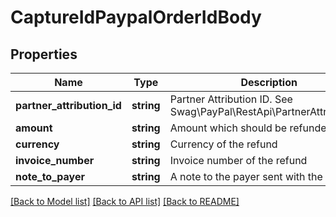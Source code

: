# CaptureIdPaypalOrderIdBody

## Properties
Name | Type | Description | Notes
------------ | ------------- | ------------- | -------------
**partner_attribution_id** | **string** | Partner Attribution ID. See Swag\\PayPal\\RestApi\\PartnerAttributionId | [optional] 
**amount** | **string** | Amount which should be refunded | [optional] 
**currency** | **string** | Currency of the refund | [optional] 
**invoice_number** | **string** | Invoice number of the refund | [optional] 
**note_to_payer** | **string** | A note to the payer sent with the refund | [optional] 

[[Back to Model list]](../../README.md#documentation-for-models) [[Back to API list]](../../README.md#documentation-for-api-endpoints) [[Back to README]](../../README.md)

